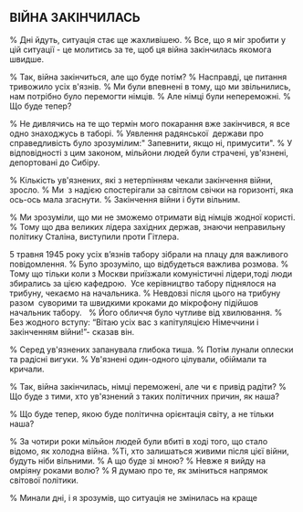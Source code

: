 ## ВІЙНА ЗАКІНЧИЛАСЬ

% Дні йдуть, ситуація стає ще жахливішею.
% Все, що я міг зробити у цій ситуації - це молитись за те, щоб ця війна закінчилась якомога швидше.

% Так, війна закінчиться, але що буде потім?
% Насправді, це питання тривожило усіх в'язнів.
% Ми були впевнені в тому, що ми звільнились, нам потрібно було перемогти німців.
% Але німці були непереможні.
% Що буде тепер?

% Не дивлячись на те що термін мого покарання вже закінчився, я все одно знаходжусь в таборі.
% Уявлення радянської  держави про справедливість було зрозумілим:" Запевнити, якщо ні, примусити".
% У відповідності з цим законом, мільйони людей були страчені, ув'язнені, депортовані до Сибіру.

% Кількість ув'язнених, які з нетерпінням чекали закінчення війни, зросло.
% Ми  з надією спостерігали за світлом свічки на горизонті, яка ось-ось мала згаснути.
% Закінчення війни і бути вільним.

% Ми зрозуміли, що ми не зможемо отримати від німців жодної користі.
% Тому що два великих лідера західних держав, знаючи неправильну політику Сталіна, виступили проти Гітлера.

5 травня 1945 року усіх в’язнів табору зібрали на плацу для важливого повідомлення.
% Було зрозуміло, що відбудеться важлива розмова.
% Тому що тільки коли з Москви приїзжали комуністичні лідери,тоді люди збирались за цією кафедрою.
 Усе керівництво табору піднялося на трибуну, чекаємо на начальника.
% Невдовзі після цього на трибуну разом  суворими та швидкими кроками до мікрофону підійшов начальник табору.  
% Його обличчя було чутливе від хвилювання.
% Без жодного вступу: “Вітаю усіх вас з капітуляцією Німеччини і закінченням війни!”- сказав він.

% Серед ув'язнених запанувала глибока тиша.
% Потім лунали оплески та радісні вигуки.
% Ув'язнені один-одного цілували, обіймали та кричали.

% Так, війна закінчилась, німці переможені, але чи є привід радіти?
% Що буде з тими, хто ув'язнений з таких політичних причин, як наша?

% Що буде тепер, якою буде політична орієнтація світу, а не тільки наша?

% За чотири роки мільйон людей були вбиті в ході того, що стало відомо, як холодна війна.
%Ті, хто залишаться живими після цієї війни, будуть ніби вільними.
% А що буде зі мною?
% Невже я вийду на омріяну роками волю?
% Я думаю про те, як зміниться напрямок світової політики.

% Минали дні, і я зрозумів, що ситуація не змінилась на краще